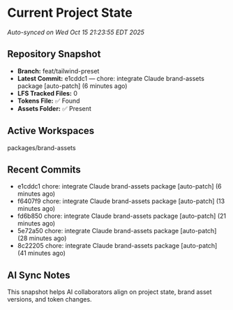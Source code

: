 # Current Project State
_Auto-synced on Wed Oct 15 21:23:55 EDT 2025_

## Repository Snapshot
- **Branch:** feat/tailwind-preset
- **Latest Commit:** e1cddc1 — chore: integrate Claude brand-assets package [auto-patch] (6 minutes ago)
- **LFS Tracked Files:** 0
- **Tokens File:** ✅ Found
- **Assets Folder:** ✅ Present

## Active Workspaces
packages/brand-assets

## Recent Commits
- e1cddc1 chore: integrate Claude brand-assets package [auto-patch] (6 minutes ago)
- f6407f9 chore: integrate Claude brand-assets package [auto-patch] (13 minutes ago)
- fd6b850 chore: integrate Claude brand-assets package [auto-patch] (21 minutes ago)
- 5e72a50 chore: integrate Claude brand-assets package [auto-patch] (28 minutes ago)
- 8c22205 chore: integrate Claude brand-assets package [auto-patch] (41 minutes ago)
## AI Sync Notes
This snapshot helps AI collaborators align on project state, brand asset versions, and token changes.
